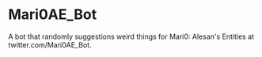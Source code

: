 # Mari0AE_Bot
A bot that randomly suggestions weird things for Mari0: Alesan's Entities at twitter.com/Mari0AE_Bot.
